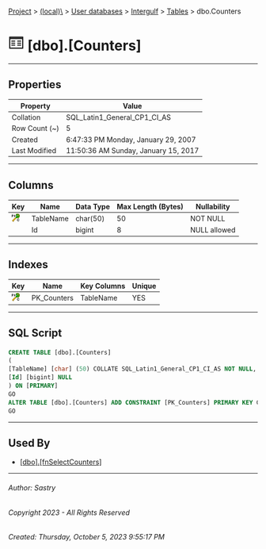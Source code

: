 #### 

[Project](../../../../index.md) > [(local)\\](../../../index.md) > [User databases](../../index.md) > [Intergulf](../index.md) > [Tables](Tables.md) > dbo.Counters

# ![Tables](../../../../Images/Table32.png) [dbo].[Counters]

---

## <a name="#properties"></a>Properties

| Property | Value |
|---|---|
| Collation | SQL_Latin1_General_CP1_CI_AS |
| Row Count (~) | 5 |
| Created | 6:47:33 PM Monday, January 29, 2007 |
| Last Modified | 11:50:36 AM Sunday, January 15, 2017 |


---

## <a name="#columns"></a>Columns

| Key | Name | Data Type | Max Length (Bytes) | Nullability |
|---|---|---|---|---|
| [![Cluster Primary Key PK_Counters: TableName](../../../../Images/pkcluster.png)](#indexes) | TableName | char(50) | 50 | NOT NULL |
|  | Id | bigint | 8 | NULL allowed |


---

## <a name="#indexes"></a>Indexes

| Key | Name | Key Columns | Unique |
|---|---|---|---|
| [![Cluster Primary Key PK_Counters: TableName](../../../../Images/pkcluster.png)](#indexes) | PK_Counters | TableName | YES |


---

## <a name="#sqlscript"></a>SQL Script

```sql
CREATE TABLE [dbo].[Counters]
(
[TableName] [char] (50) COLLATE SQL_Latin1_General_CP1_CI_AS NOT NULL,
[Id] [bigint] NULL
) ON [PRIMARY]
GO
ALTER TABLE [dbo].[Counters] ADD CONSTRAINT [PK_Counters] PRIMARY KEY CLUSTERED ([TableName]) ON [PRIMARY]
GO

```


---

## <a name="#usedby"></a>Used By

* [[dbo].[fnSelectCounters]](../Programmability/Functions/Table-valued_Functions/dbo_fnSelectCounters.md)


---

###### Author:  Sastry

###### Copyright 2023 - All Rights Reserved

###### Created: Thursday, October 5, 2023 9:55:17 PM


